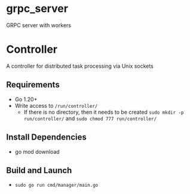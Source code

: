 # grpc_server
GRPC server with workers

# Controller
A controller for distributed task processing via Unix sockets

## Requirements
- Go 1.20+
- Write access to `/run/controller/`
    - If there is no directory, then it needs to be created `sudo mkdir -p run/controller/` and `sudo chmod 777 run/controller/`

## Install Dependencies
- go mod download

## Build and Launch
- `sudo go run cmd/manager/main.go`